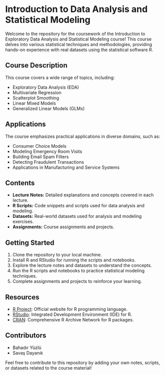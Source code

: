 # Introduction to Data Analysis and Statistical Modeling

Welcome to the repository for the coursework of the Introduction to Exploratory Data Analysis and Statistical Modeling course! This course delves into various statistical techniques and methodologies, providing hands-on experience with real datasets using the statistical software R.

## Course Description
This course covers a wide range of topics, including:
- Exploratory Data Analysis (EDA)
- Multivariate Regression
- Scatterplot Smoothing
- Linear Mixed Models
- Generalized Linear Models (GLMs)

## Applications
The course emphasizes practical applications in diverse domains, such as:
- Consumer Choice Models
- Modeling Emergency Room Visits
- Building Email Spam Filters
- Detecting Fraudulent Transactions
- Applications in Manufacturing and Service Systems

## Contents
- **Lecture Notes:** Detailed explanations and concepts covered in each lecture.
- **R Scripts:** Code snippets and scripts used for data analysis and modeling.
- **Datasets:** Real-world datasets used for analysis and modeling exercises.
- **Assignments:** Course assignments and projects.

## Getting Started
1. Clone the repository to your local machine.
2. Install R and RStudio for running the scripts and notebooks.
3. Explore the lecture notes and datasets to understand the concepts.
4. Run the R scripts and notebooks to practice statistical modeling techniques.
5. Complete assignments and projects to reinforce your learning.

## Resources
- [R Project](https://www.r-project.org/): Official website for R programming language.
- [RStudio](https://www.rstudio.com/): Integrated Development Environment (IDE) for R.
- [CRAN](https://cran.r-project.org/): Comprehensive R Archive Network for R packages.

## Contributors
- Bahadır Yüzlü
- Savaş Dayanık

Feel free to contribute to this repository by adding your own notes, scripts, or datasets related to the course material!
